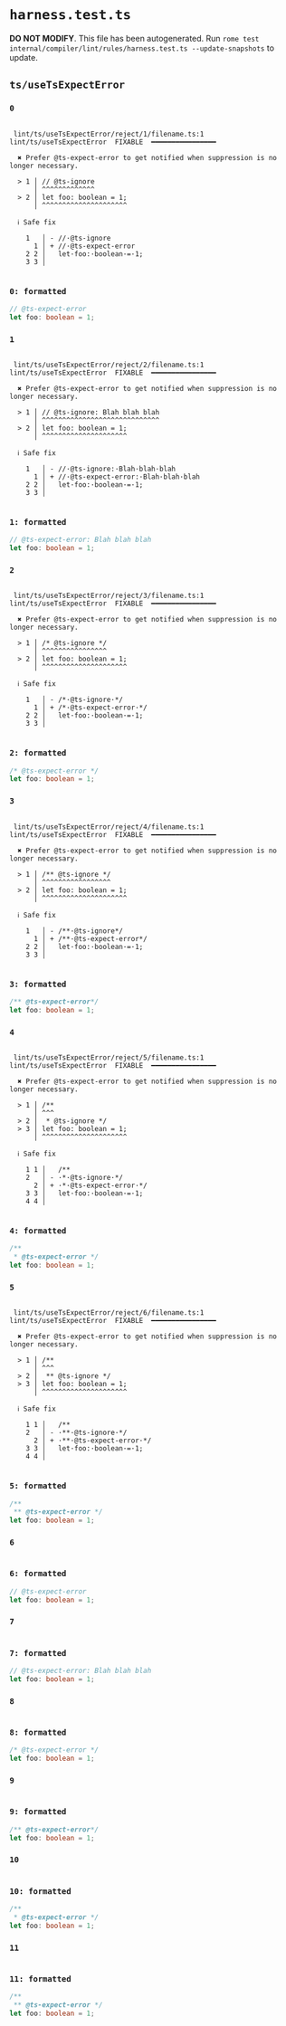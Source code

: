 # `harness.test.ts`

**DO NOT MODIFY**. This file has been autogenerated. Run `rome test internal/compiler/lint/rules/harness.test.ts --update-snapshots` to update.

## `ts/useTsExpectError`

### `0`

```

 lint/ts/useTsExpectError/reject/1/filename.ts:1 lint/ts/useTsExpectError  FIXABLE  ━━━━━━━━━━━━━━━━

  ✖ Prefer @ts-expect-error to get notified when suppression is no longer necessary.

  > 1 │ // @ts-ignore
      │ ^^^^^^^^^^^^^
  > 2 │ let foo: boolean = 1;
      │ ^^^^^^^^^^^^^^^^^^^^^

  ℹ Safe fix

    1   │ - //·@ts-ignore
      1 │ + //·@ts-expect-error
    2 2 │   let·foo:·boolean·=·1;
    3 3 │


```

### `0: formatted`

```ts
// @ts-expect-error
let foo: boolean = 1;

```

### `1`

```

 lint/ts/useTsExpectError/reject/2/filename.ts:1 lint/ts/useTsExpectError  FIXABLE  ━━━━━━━━━━━━━━━━

  ✖ Prefer @ts-expect-error to get notified when suppression is no longer necessary.

  > 1 │ // @ts-ignore: Blah blah blah
      │ ^^^^^^^^^^^^^^^^^^^^^^^^^^^^^
  > 2 │ let foo: boolean = 1;
      │ ^^^^^^^^^^^^^^^^^^^^^

  ℹ Safe fix

    1   │ - //·@ts-ignore:·Blah·blah·blah
      1 │ + //·@ts-expect-error:·Blah·blah·blah
    2 2 │   let·foo:·boolean·=·1;
    3 3 │


```

### `1: formatted`

```ts
// @ts-expect-error: Blah blah blah
let foo: boolean = 1;

```

### `2`

```

 lint/ts/useTsExpectError/reject/3/filename.ts:1 lint/ts/useTsExpectError  FIXABLE  ━━━━━━━━━━━━━━━━

  ✖ Prefer @ts-expect-error to get notified when suppression is no longer necessary.

  > 1 │ /* @ts-ignore */
      │ ^^^^^^^^^^^^^^^^
  > 2 │ let foo: boolean = 1;
      │ ^^^^^^^^^^^^^^^^^^^^^

  ℹ Safe fix

    1   │ - /*·@ts-ignore·*/
      1 │ + /*·@ts-expect-error·*/
    2 2 │   let·foo:·boolean·=·1;
    3 3 │


```

### `2: formatted`

```ts
/* @ts-expect-error */
let foo: boolean = 1;

```

### `3`

```

 lint/ts/useTsExpectError/reject/4/filename.ts:1 lint/ts/useTsExpectError  FIXABLE  ━━━━━━━━━━━━━━━━

  ✖ Prefer @ts-expect-error to get notified when suppression is no longer necessary.

  > 1 │ /** @ts-ignore */
      │ ^^^^^^^^^^^^^^^^^
  > 2 │ let foo: boolean = 1;
      │ ^^^^^^^^^^^^^^^^^^^^^

  ℹ Safe fix

    1   │ - /**·@ts-ignore*/
      1 │ + /**·@ts-expect-error*/
    2 2 │   let·foo:·boolean·=·1;
    3 3 │


```

### `3: formatted`

```ts
/** @ts-expect-error*/
let foo: boolean = 1;

```

### `4`

```

 lint/ts/useTsExpectError/reject/5/filename.ts:1 lint/ts/useTsExpectError  FIXABLE  ━━━━━━━━━━━━━━━━

  ✖ Prefer @ts-expect-error to get notified when suppression is no longer necessary.

  > 1 │ /**
      │ ^^^
  > 2 │  * @ts-ignore */
  > 3 │ let foo: boolean = 1;
      │ ^^^^^^^^^^^^^^^^^^^^^

  ℹ Safe fix

    1 1 │   /**
    2   │ - ·*·@ts-ignore·*/
      2 │ + ·*·@ts-expect-error·*/
    3 3 │   let·foo:·boolean·=·1;
    4 4 │


```

### `4: formatted`

```ts
/**
 * @ts-expect-error */
let foo: boolean = 1;

```

### `5`

```

 lint/ts/useTsExpectError/reject/6/filename.ts:1 lint/ts/useTsExpectError  FIXABLE  ━━━━━━━━━━━━━━━━

  ✖ Prefer @ts-expect-error to get notified when suppression is no longer necessary.

  > 1 │ /**
      │ ^^^
  > 2 │  ** @ts-ignore */
  > 3 │ let foo: boolean = 1;
      │ ^^^^^^^^^^^^^^^^^^^^^

  ℹ Safe fix

    1 1 │   /**
    2   │ - ·**·@ts-ignore·*/
      2 │ + ·**·@ts-expect-error·*/
    3 3 │   let·foo:·boolean·=·1;
    4 4 │


```

### `5: formatted`

```ts
/**
 ** @ts-expect-error */
let foo: boolean = 1;

```

### `6`

```

```

### `6: formatted`

```ts
// @ts-expect-error
let foo: boolean = 1;

```

### `7`

```

```

### `7: formatted`

```ts
// @ts-expect-error: Blah blah blah
let foo: boolean = 1;

```

### `8`

```

```

### `8: formatted`

```ts
/* @ts-expect-error */
let foo: boolean = 1;

```

### `9`

```

```

### `9: formatted`

```ts
/** @ts-expect-error*/
let foo: boolean = 1;

```

### `10`

```

```

### `10: formatted`

```ts
/**
 * @ts-expect-error */
let foo: boolean = 1;

```

### `11`

```

```

### `11: formatted`

```ts
/**
 ** @ts-expect-error */
let foo: boolean = 1;

```
